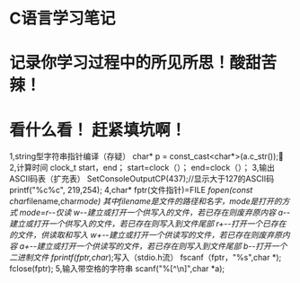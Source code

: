# C语言学习笔记

# 记录你学习过程中的所见所思！酸甜苦辣！

# 看什么看！ 赶紧填坑啊！ 
1,string型字符串指针编译（存疑）
char* p = const_cast<char*>(a.c_str());📐
2,计算时间
clock_t start，end；
start=clock（）；
end=clock（）；
3,输出ASCII码表（扩充表）
SetConsoleOutputCP(437);//显示大于127的ASCII码
	printf("%c%c", 219,254);
4,char* fptr(文件指针)=FILE *fopen(const char*filename,char*mode)
其中filename是文件的路径和名字，mode是打开的方式
mode=r--仅读
            w--建立或打开一个供写入的文件，若已存在则废弃原内容
            a--建立或打开一个供写入的文件，若已存在则写入到文件尾部
            r+--打开一个已存在的文件，供读取和写入
            w+--建立或打开一个供读写的文件，若已存在则废弃原内容
            a+--建立或打开一个供读写的文件，若已存在则写入到文件尾部
            b--打开一个二进制文件
fprintf(fptr,char*);写入（stdio.h流）
fscanf（fptr，"%s",char *);
fclose(fptr);
5,输入带空格的字符串
scanf("%[^\n]",char *a);
